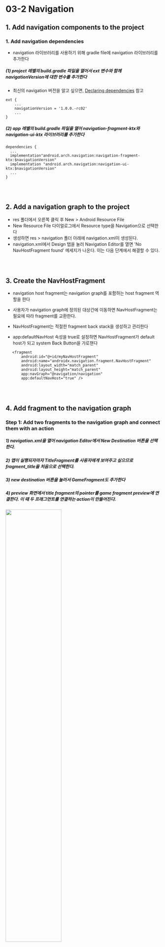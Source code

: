 # 03-2 Navigation

## 1. Add navigation components to the project

### 1. Add navigation dependencies
 - navigation 라이브러리를 사용하기 위해 gradle file에 navigation 라이브러리를 추가한다
 
 ##### (1) project 레벨의 build.gradle 파일을 열어서 ext 변수와 함께 navigationVersion에 대한 변수를 추가한다
 
   - 최신의 navigation 버전을 알고 싶으면, [Declaring dependencies](https://developer.android.com/jetpack/androidx/releases/navigation#declaring_dependencies) 참고
   
    ext {
        ...
        navigationVersion = '1.0.0.-rc02'
        ...
    }
    
 ##### (2) app 레벨의 build.gradle 파일을 열어 navigation-fragment-ktx와 navigation-ui-ktx 라이브러리를 추가한다
  
    dependencies {
      ...
      implementation"android.arch.navigation:navigation-fragment-ktx:$navigationVersion"
      implementation "android.arch.navigation:navigation-ui-ktx:$navigationVersion"
      ...
    }
    
<br><br>

## 2. Add a navigation graph to the project
 - res 폴더에서 오른쪽 클릭 후 New > Android Resource File
 - New Resource File 다이얼로그에서 Resource type을 Navigation으로 선택한다
 - 생성하면 res > navigation 폴더 아래에 navigation.xml이 생성된다.
 - navigation.xml에서 Design 탭을 눌러 Navigation Editor를 열면 'No NavHostFragment found' 메세지가 나온다. 이는 다음 단계에서 해결할 수 있다.
 

<br><br>

## 3. Create the NavHostFragment
 - navigation host fragment는 navigation graph를 포함하는 host fragment 역할을 한다
 - 사용자가 navigation graph에 정의된 대상간에 이동하면 NavHostFragment는 필요에 따라 fragment를 교환한다.
 - NavHostFragment는 적절한 fragment back stack을 생성하고 관리한다
 
 - app:defaultNavHost 속성을 true로 설정하면 NavHostFragment가 default host가 되고 system Back Button을 가로챈다
 
 ```
    <fragment
        android:id="@+id/myNavHostFragment"
        android:name="androidx.navigation.fragment.NavHostFragment"
        android:layout_width="match_parent"
        android:layout_height="match_parent"
        app:navGraph="@navigation/navigation"
        app:defaultNavHost="true" />
 ```
 
<br><br>

## 4. Add fragment to the navigation graph
 ### Step 1: Add two fragments to the navigation graph and connect them with an action
  
  ##### 1) navigation.xml을 열어 navigation Editor에서 New Destination 버튼을 선택한다.
  
  ##### 2) 앱이 실행되자마자 TitleFragment를 사용자에게 보여주고 싶으므로 fragment_title을 처음으로 선택한다. 
  
  ##### 3) new destination 버튼을 눌러서 GameFragment도 추가한다
  
  ##### 4) preview 화면에서 title fragment의 pointer를 game fragment preview에 연결한다. 이 때 두 프래그먼트를 연결하는 action이 만들어진다.
  
   <img src="./images/connect_fragment.png"  width="60%" height="60%">
   
 <br>
  
 ### Step 2: Add a click handler to the play button
 - title fragment와 game fragment가 action에 의해 연결되었다. Play 버튼을 눌렀을 때 game screen으로 사용자를 이동시키고 싶다.
 
 ##### 1) TitleFragment.kt의 onCreateView() 메소드에 return 문장 전에 아래 코드를 추가한다
 
 ```
   binding.playButton.setOnClickListner{}
 ```
 
 ##### 2) SetOnClickListener() 내부에서 바인딩 클래스를 통해 playButton에 액세스하고 game fragment로 이동하는 코드를 추가한다
 
 ```
   binding.playButton.setOnClickListner { view: View ->
        view.findNavController().navigate(R.id.action_titleFragment_to_gameFragment)
   }
 ```

<br><br>

## 5. Add conditional navigation
 - 특정 조건에 따라 화면에 다르게 보이는 navigation도 만들 수 있다.
 - conditinal navigation의 일반적인 사용 사례는 사용자의 로그인 여부에 따라 앱의 흐름이 다른 경우이다.
 - 이번 예쩨에서는 사용자가 모든 질문에 올바르게 대답했는지에 따라 fragment를 분기시킨다.
    - GameWonFragment는 스크린에 "Congratulations!" 메세지를 나타낸다
    - GameOverFramgnet는 스크린에 "Try Again!" 메세지를 나타낸다.
 
 ### Step 1: Add GameWonFragment and GameOverFragment to the navigation graph
 
  - navigation.xml 파일을 열고 New Destination 버튼을 클릭한 후 fragment_game_over와 fragment_game_won 을 추가한다

 <img src="./images/conditional_navigation.png"  width="60%" height="60%">
 
 <br>
 
 ### Step 2: Connect the game fragment to the game-result fragment
 
 - Layout Editor의 preview 영역에서 GameFragment를 GameOverFragment와 GameWonFragment에 각각 연결시킨다.
 
  <img src="./images/connect_conditional_navigation.png"  width="60%" height="60%">
 

  <br>
 
 ### Step 3: Add code to navigate from one fragment to the next
 
 - GameFragment.kt의 onCreateView()에 조건에 따라 navigate 하는 함수를 추가한다
 
 ```
    override fun onCreateView(
        inflater: LayoutInflater, container: ViewGroup?,
        savedInstanceState: Bundle?
    ): View? {
            ...
            
            if(answers[answerIndex] == currentQuestion.answers[0]) {
                questionIndex++
                
                // Advance to the next question
                if(questionIndex < numQuestions) {
                      
                } else {
                    // GameWonFragment
                    view.findNavController().navigate(R.id.action_gameFragment_to_gameWonFragment)
                }
            } else {
                // GameOverFragment
                view.findNavController().navigate(R.id.action_gameFragment_to_gameOverFragment)
            }
        }

        return binding.root
    }
 ```

<br><br>

## 6. Change the Back button's destination
 - 안드로이드 시스템은 사용자의 화면 이동을 추적한다
 
 - 사용자가 새로운 destination에 도달할 때 마다 Android는 해당 destination을 back stack에 추가한다
 
 - 사용자가 back 버튼을 누르면 백 스택의 맨 위에 있는 대상으로 이동한다
 
 - 보통 기본적으로 백 스택의 상단은 사용자가 마지막으로 본 화면이다
 
 - 하지만 현재 예제 앱에서는 GameOverFragment나 GameWonFragment 화면에서 백 버튼을 눌렀을 경우 GameFragment로 이동하는데, 더 나은 동작을 위해서는 GameFragment가 아닌 TitleFragment로 이동해야 한다.
 
 ### Step 1: Set the pop behavior for the navigation actions
 - 사용자가 GameWon 또는 GameOver 화면에 있을 때 백 버튼을 누르면 타이틀 화면으로 돌아가도록 back stack을 관리해야된다.
 - 프래그먼트를 연결하는 액션에 대해 'pop' 동작을 설정하여 back stack을 관리한다
    
    - **popUpTo** : navigating 전에 지정된 destination으로 백 스택을 "pops up"한다
    
    - **popUpToInclusive = false** : popUpToInclusive 속성이 false 이거나 설정되지 않으면 popUpTo는 지정된 destination까지 모든 destination을 지운다. 그러나 지정된 destination은 백 스택에 남겨둔다
    
    - **popUpToInclusive = true** : popUpToInclusive 속성이 true이면 popUpTo 속성은 백스택에 주어진 destination까지 포함하여 지운다
    
    - popUpToInclusive가 true이고 popUpTo가 앱의 시작 화면으로 설정된 경우에는 앱의 백스택에 있는 모든 destination을 지우므로, 백 버튼은 사용자를 앱에서 완전히 빠져 나오게 한다.
 
 <br>
 
 - 레이아웃 편집기에서 속성들 중 **Pop To** 필드를 사용하여 PopUpTo 속성을 설정할 수 있다
    
    ##### 1) navigation.xml에서 gameFragment와 gameOverFragment를 연결하는 action을 선택한다.
    ##### 2) Attributes 창에서 **Pop To**를 gameFragment로 설정하고, **inclusive** 체크박스를 선택한다.
 
    
        <img src="./images/pop_behavior_1.png"  width="50%" height="50%"/>
      
    
    - 이 속성은 navigation component에 백 스택에서 GameFragment를 포함한 fragment를 제거하도록 지시한다.
    - 이 동작은 **Pop To** 필드에 titleFragment를 설정하고 **Inclusive** 체크박스를 해제하는 것과 같다
    
    
    ##### 3) gameFragment와 gameWonFragment를 연결하는 action을 선택한다
    ##### 4) **Pop To**에 gameFragment를 설정하고 **inclusive** 체크박스를 선택한다.
 
 <br>
 
 ### Step 2: Add more navigation actions and add onClick handlers
  - 사용자가 **Next Match** 또는 **Try Again** 버튼을 눌렀을 경우 GameFragment 화면으로 연결시킨다.
  - 이동한 GameFragment 화면에서는 백 버튼 선택 시 GameWon이나 GameOver 화면이 아닌 TitleFragment 화면으로 이동해야 한다.
  
    ##### 1) navigation.xml에서 gameOverFragment에서 gameFragment로 연결하는 action을 추가한다.
    ##### 2) Attributes 창에서 Pop To 속성을 titleFragment로 설정하고, Inclusive 체크를 해제한다. (titleFragment 까지의 모든 것을 백스택에서 제거한다)
  
    <img src="./images/pop_behavior_2.png"  width="50%" height="50%">
  
    ##### 3) navigation.xml에서 gameWonFragment와 gameFragment를 연결하는 action을 추가한다.
    ##### 4) 2)번의 작업을 반복한다.
   
  <br>  
    
  - **Try Again** 과 **Next Match** 버튼을 눌렀을 때 GameFragment로 이동하는 기능을 추가한다
  
    ##### 1) GameOverFragment.kt 파일에서 onCreateView() 메소드 끝에 return문 직전에 아래 코드를 추가한다.
  
  
     ```
     // Add onClick Handler for Try Again button
        binding.tryAgainButton.setOnClickListner { view: View -> 
                view.findNavController()
                    .naigate(R.id.action_gameOverFragment_to_gameFragment) }
     ```
     
     
    ##### 2) GameWonFragment.kt 파일을 열어서  onCreateView() 메소드 끝에 return문장 전에 아래 코드를 추가한다
    
    ```
    // Add OnClick Handler for Next Match button
            binding.nextMatchButton.setOnClickListener{view: View->
                view.findNavController()
                        .navigate(R.id.action_gameWonFragment_to_gameFragment)}
                        
    ```
    
    ##### 3) 앱을 실행시키면 Next Match와 Try Again 버튼을 눌렀을 때 game을 다시 할 수 있는 game screen으로 이동하는 것을 확인할 수 있다
    ##### 4) Next Match와 Try Again 버튼을 누른 후 시스템 백 버튼을 누르면, 이전 화면이 아닌 titleFragment로 이동하는 것을 확인할 수 있다.

<br><br>    

## 7. Add an Up button in the app bar
 ### 1. The app bar
  - app bar는 action bar라고 불리기도 하며 option menu와 같은 메뉴를 지원한다
 
 ### 2. The Up button
  - 안드로이드는 app bar의 왼쪽 상단에 버튼을 추가할 수 있다
  
  #### Up button vs Back button
    - Up button은 app bar에 나타난다 (스크린샷 1번)
    - Up button은 화면 간 계층 관계를 기반으로 앱 내에서 이동하며, 절대로 앱 밖으로 나가지 않는다
    - Back button은 시스템의 네비게이션 바 또는 디바이스 자체의 버튼이다.
    - Back button은 사용자가 최근에 작업 한 화면(백스택)을 기준으로 이동한다
    
   <img src="./images/backbutton_vs_upbutton.png"  width="40%" height="40%"/>
 
 <br>
 
 ### 3. Add support for an Up button
  - navigation은 NavigationUI라고 불리는 UI 라이브러리를 포함한다.
  - navigation controller는 앱 바와 통합되어 Up 버튼의 동작을 구현하므로 직접 할 필요가 없다
  
  
  ##### 1) MainActivity.kt의 onCreate() 안에서 navigation controller 객체를 찾는 코드를 추가한다
  
  ```
    val navController = this.findNavController(R.id.myNavHostFragment)
  ```
  
  ##### 2) onCreate() 메소드에 navigation controller와 app bar를 연결하는 코드를 추가한다
  
  ```
    NavigationUI.setupActionBarWithNavController(this, navController)
  ```
  
  ##### 3) onSupportNavigateUp() 메소드를 오버라이드 하여 navigateUp() 메소드를 호출한다
  
  ```
    override fun onSupportNavigateUp(): Boolean {
        val navController = this.findNavController(R.id.myNavHostFragment)
        return myController.navigateUp()
    }
  ```
  
  ##### 4) 앱을 실행하고 app bar에 Up button이 나타나는지 확인한다. Up button을 누르면 어디에 위치하든 title 화면으로 이동한다.


<br><br>    

## 8. Add an options menu
 - Android에는 옵션 메뉴를 포함하여 다양한 메뉴들이 있다.
 - 이번 과정에서는 옵션 메뉴에 **About** 메뉴를 추가하여 AboutFragment로 이동시키는 기능을 만든다
 
 ### Step 1: Add the AboutFragment to the navigation graph
   
   ##### 1) navigation.xml 파일을 열어 Design 탭을 선택한다
   
   ##### 2) New Destination 버튼을 눌러서 fragment_about을 선택한다
 
 <br>
 
 ### Step 2: Add the options-menu resource 
   
   ##### 1) res 폴더를 오른쪽 클릭하여 New > Android Resource File을 선택한다
   
   ##### 2) New Resource File 다이얼로그에서 file name을 options_menu로 작성한다
   
   ##### 3) Resource type 을 Menu로 선택하고 OK를 누른다
   
   ##### 4) options_menu.xml 파일을 열어서 Design 탭을 눌러 Layout Editor를 실행시킨다
   
   ##### 5) Palette 창에서 Menu Item을 드래그 하여 design editor 창으로 드롭하면 메뉴 아이템이 생긴다.
   
   ##### 6) menu item의 id를 abountFragment로 설정하고 title을 @string/about으로 지정한다
   
  <br>
  
  ### Step 3: Add an onClick handler
   - About 메뉴에 사용자가 탭 했을 때의 동작을 구현하는 코드를 추가한다
   
   ##### 1) TitleFragment.kt를 열어서 onCreateView() 메소드 내 return 문장 전에 setHasOptionsMenu() 메소드를 호출하고 true를 전달한다
   
   ```
    override fun onCreateView(inflater: LayoutInflater, container: ViewGroup?,
                            savedInstanceState: Bundle?): View? {
        ...
        setHasOptionsMenu(true)
        return binding.root                        
    }
   ```
   
   ##### 2) onCreateOptionsMenu() 메소드를 오버라이드 하고 이 메소드에서 options menu를 추가하고 menu resource file을 inflate한다.
   
   ```
    override fun onCreateOptionsMenu(menu: Menu?, inflater: MenuInflater?) {
        super.onCreateOptionsMenu(menu, inflater)
        inflater?.inflate(R.menu.options_menu, menu)
    }
   ```
   
   ##### 3) onOptionsItemSelected() 메소드를 오버라이드 하고 메뉴 아이템을 탭 했을 때 적절한 행동을 취하도록 작성한다
   
   ```
    override fun onOptionsItemSelected(item: MenuItem?): Boolean {
        return NavigationUI.onNavDestinationSelected(item!!,
            view!!.findNavController())
            || super.onOptiosItemSelected(item)
    }
   ```
   
<br><br>

## 9. Add an Navigation drawer
 - navigation drawer는 화면 가장자리에서 미끄러져 내려오는 창이다.
 
 - drawer에는 일반적으로 헤더와 메뉴가 있다.
 
 - 핸드폰 사이즈의 디바이스에서는 navigation drawer는 사용하지 않을 때 가려져 있다. 사용자의 action에 따라 navigation drawwer를 나타나게 하는 두가지 방식이 있다.
    - 사용자가 왼쪽에서 오른쪽으로 스와이프 했을 때 나타난다
    - app bar 내의 drawer icon을 탭 했을 때 나타난다. drawer icon은 nav drawer buggon 또는 hamburger icon으로 불린다.
 
 - 이번 예제에서는 navigation drawer에 'about' 메뉴와 'rules' 메뉴를 추가한다.

<br> 

 ### Step 1: Add the Material library to your project
 
 ```
    // app-level gradle build file에 Material libarary dependency 추가
    dependencies {
        ...
        implementation "com.google.android.material:material:$supportlibVersion"
        ...
    }
 ```
 
 ### Step 2: Make sure the destination fragments have IDs
  - navigation graph 내에서 두가지 destination 모두 ID 를 가지고 있는지 확인한다.
  
  
 ### Step 3: Create the drawer menu and the drawer layout
  - navigation drawer을 만드려면 먼저 navigation menu를 생성하고 view를 DrawerLayout 안에 넣어야 한다.
  
  ##### 1) res 폴더에서 오른쪽 클릭하여 New Resource File을 선택하여 resource type은 Menu로 설정 후 생성한다
  
  ##### 2) res > menu > navdrawer_menu.xml의 Design 탭에서 menu item 2개를 추가한다.
  
  ##### 3) 첫번째 메뉴는 id: ruleFragment, title: @string/rules, icon: @drawable/rules로 설정한다
  
  ##### 4) 두번째 메뉴는 id: abountFragment, title: @string/abount, icon: @drawable/about_android_trivia로 설정한다
  
  ##### 5) activity_main.xml 에서 DrawerLayout 안에 drawer를 추가한
 
  ```
    <layout xmlns:android="http://schemas.android.com/apk/res/android"
       xmlns:app="http://schemas.android.com/apk/res-auto">
       <androidx.drawerlayout.widget.DrawerLayout
           android:id="@+id/drawerLayout"
           android:layout_width="match_parent"
           android:layout_height="match_parent">
    
           <LinearLayout
            . . .
           </LinearLayout>
       </androidx.drawerlayout.widget.DrawerLayout>
    </layout>
  ```
  
  ##### 6) \<\/LinearLayout\> 요소 이후에 navdrawer_menu를 사용하는 NavigationView를 추가한다
  
  ```
  <com.google.android.material.navigation.NavigationView
     android:id="@+id/navView"
     android:layout_width="wrap_content"
     android:layout_height="match_parent"
     android:layout_gravity="start"
     app:headerLayout="@layout/nav_header"
     app:menu="@menu/navdrawer_menu" />
  ```
  
 <br>
  
 ### Step 4: Display the navigation drawer
  - 위에서 만든 navigation drawer와 navigation controller를 연결해야한다.
  
  ##### 1) MainActivity.kt의 onCreate() 메소드에서 navigation drawer를 사용할 수 있는 코드를 추가한다. 
 
  
  ```
    NavigationUI.setupWithNavController(binding.navView, navController)
  ```
  
   - 앱을 실행하면 왼쪽에서 오른쪽으로 swipe 할 때 navigation drawer가 나타난다. 하지만 app bar의 drawer 버튼을 탭 했을 때의 액션은 아직 추가되어 있지 않다
 
 <br> 
    
 ### Step 5: Display the navigation drawer from the drawer button
  
  ##### 1) MainActivity.kt에 lateinit drawerLayout을 추가한다.
  
  ```
    private lateinit var drawerLayout: DrawerLayout
  ```
  
  ##### 2) onCreate() 메소드에서 binding 변수가 초기화 된 후 drawerLayout을 초기화 시키는 코드를 추가한다.
  
  ```
    val binding = DataBindingUtil.setContentView<AcitivyMainBinding>(this, R.layout.activity_main)
    
    drawerLayout = binding.drawerLayout
  ```
  
  ##### 3) 기존에 만들었던 setupActionBarWithNavController()에 3번째 파라미터로 drawerLayout을 전달한다.
  
  ```
    NavigationUI.setupActionBarWithNavController(this, navController, drawerLayout)
  ```
 
  ##### 4) onSupportNavigateUp() 메소드에서 NavController.navigateUp() 코드 대신  NavigationUI.navigationUp()을 리턴하는 코드로 변경한다.
    
   - navigationUp()은 navigation controller와 drawer layout을 전달한다.
    
  ```
    override fun onSupportNavigateUp(): Boolean {
       val navController = this.findNavController(R.id.myNavHostFragment)
       return NavigationUI.navigateUp(navController, drawerLayout)
    }
  ```
  
  ##### 5) 앱을 실행시킨 후 왼쪽에서 오른쪽으로 스와이프 하거나, drawer button을 눌러 drawer menu가 나오는지 확인한다.
